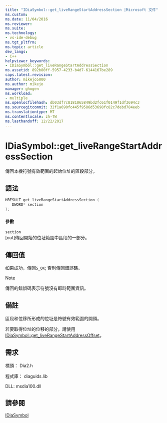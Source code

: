 ```yaml
---
title: "IDiaSymbol::get_liveRangeStartAddressSection |Microsoft 文件"
ms.custom: 
ms.date: 11/04/2016
ms.reviewer: 
ms.suite: 
ms.technology:
- vs-ide-debug
ms.tgt_pltfrm: 
ms.topic: article
dev_langs:
- C++
helpviewer_keywords:
- IDiaSymbol::get_liveRangeStartAddressSection
ms.assetid: 892b80ff-5957-4233-b4d7-6144167be289
caps.latest.revision: 
author: mikejo5000
ms.author: mikejo
manager: ghogen
ms.workload:
- multiple
ms.openlocfilehash: db03df7c8181065849bd2fc61f0149f1df3694c3
ms.sourcegitcommit: 32f1a690fc445f9586d53698fc82c7debd784eeb
ms.translationtype: MT
ms.contentlocale: zh-TW
ms.lasthandoff: 12/22/2017
---
```

# <a name="idiasymbolgetliverangestartaddresssection"></a>IDiaSymbol::get_liveRangeStartAddressSection
傳回本機符號有效範圍的起始位址的區段部分。  
  
## <a name="syntax"></a>語法  
  
```C++  
HRESULT get_liveRangeStartAddressSection (   
   DWORD* section  
);  
```  
  
#### <a name="parameters"></a>參數  
 `section`  
 [out]傳回開始的位址範圍中區段的一部分。  
  
## <a name="return-value"></a>傳回值  
 如果成功，傳回`S_OK`; 否則傳回錯誤碼。  
  
> [!NOTE]
>  傳回的錯誤碼表示符號沒有即時範圍資訊。  
  
## <a name="remarks"></a>備註  
 區段和位移所形成的位址是符號有效範圍的開頭。  
  
 若要取得位址的位移的部分，請使用[IDiaSymbol::get_liveRangeStartAddressOffset](../../debugger/debug-interface-access/idiasymbol-get-liverangestartaddressoffset.md)。  
  
## <a name="requirements"></a>需求  
 標頭： Dia2.h  
  
 程式庫： diaguids.lib  
  
 DLL: msdia100.dll  
  
## <a name="see-also"></a>請參閱  
 [IDiaSymbol](../../debugger/debug-interface-access/idiasymbol.md)